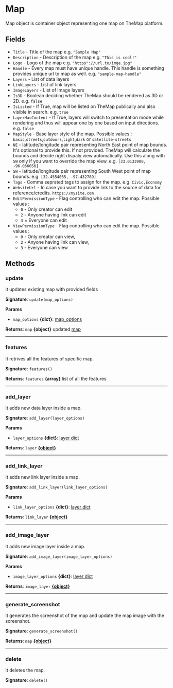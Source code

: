 # Map

Map object is container object representing one map on TheMap platform.

## Fields

* `Title` - Title of the map e.g. `"Sample Map"`
* `Description` - Description of the map e.g. `"This is cool!"`
* `Logo` - Logo of the map e.g. `"https"://url.to/imge.jpg"`
* `Handle` - Every map must have unique handle. This handle is something provides unique url to map as well. e.g. `"sample-map-handle"`
* `Layers` - List of data layers
* `LinkLayers` - List of link layers
* `ImageLayers` - List of image layers
* `Is3D` - Boolean deciding whether TheMap should be rendered as 3D or 2D. e.g. `false`
* `IsListed` - If True, map will be listed on TheMap publically and also visible in search. e.g. `true`
* `LayerHasContent` - If True, layers will switch to presentation mode while rendering and thus will appear one by one based on input directions. e.g. `false`
* `MapStyle` - Base layer style of the map. Possible values : `basic`,`streets`,`outdoors`,`light`,`dark` or `satellite-streets`
* `NE` - latitude/longitude pair representing North East point of map bounds. It's optional to provide this. If not provided. TheMap will calculate the bounds and decide right dispaly view automatically. Use this along with `SW` only if you want to override the map view. e.g. `[33.0133900, -96.056056]`
* `SW` - latitude/longitude pair representing South West point of map bounds. e.g. `[32.4554055, -97.432789]`
* `Tags` - Comma seprated tags to assign for the map. e.g. `Civic,Economy`
* `WebsiteUrl` - In case you want to provide link to the source of data for reference/credits. `https://mysite.com`
* `EditPermissionType` - Flag controlling who can edit the map. Possible values : 
    * `0` - Only creator can edit
    * `2` - Anyone having link can edit
    * `3` = Everyone can edit
* `ViewPermissionType` - Flag controlling who can edit the map. Possible values : 
    * `0` - Only creator can view,
    * `2` - Anyone having link can view, 
    * `3` - Everyone can view


## Methods


### update

It updates existing map with provided fields

**Signature**: `update(map_options)`

**Params**

- `map_options` **{dict}**: [map_options](../concepts/map_options.md#object-schema)

**Returns**: `map` **{object}** updated [map](map.md)

---

### features

It retrives all the features of specific map.

**Signature**: `features()`

**Returns**: `features` **{array}** list of all the features

---

### add_layer

It adds new data layer inside a map.

**Signature**: `add_layer(layer_options)`

**Params**

- `layer_options` **{dict}**: [layer dict](../concepts/layer_options.md#object-schema)

**Returns**: `layer` [**{object}**](layer.md)

---

### add_link_layer

It adds new link layer inside a map.

**Signature**: `add_link_layer(link_layer_options)`

**Params**

- `link_layer_options` **{dict}**: [layer dict](../concepts/link_layer_options.md#object-schema)

**Returns**: `link_layer` [**{object}**](link_layer.md)

---

### add_image_layer

It adds new image layer inside a map.

**Signature**: `add_image_layer(image_layer_options)`

**Params**

- `image_layer_options` **{dict}**: [layer dict](../concepts/image_layer_options.md#object-schema)

**Returns**: `image_layer` [**{object}**](image_layer.md)

---

### generate_screenshot

It generates the screenshot of the map and update the map image with the screenshot.

**Signature**: `generate_screenshot()`

**Returns**: `map` [**{object}**](map.md)

---

### delete

It deletes the map.

**Signature**: `delete()`